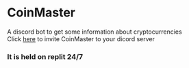# CoinMaster
A discord bot to get some information about cryptocurrencies <br>
Click [here](https://discord.com/oauth2/authorize?client_id=985503307294466088&permissions=0&scope=bot%20applications.commands) to invite CoinMaster to your dicord server

### It is held on replit 24/7
